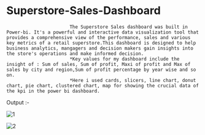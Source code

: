 # Superstore-Sales-Dashboard
                           The Superstore Sales dashboard was built in Power-bi. It's a powerful and interactive data visualization tool that provides a comprehensive view of the performance, sales and various key metrics of a retail superstore.This dashboard is designed to help business analytics, mangagers and decision makers gain insights into the store's operations and make informed decision.
                           *Key values for my dashboard include the insight of : Sum of sales, Sum of profit, Maxi of profit and Max of sales by city and region,Sum of profit percentage by year wise and so on.
                           *Here i used cards, slicers, line chart, donut chart, pie chart, clustered chart, map for showing the crucial data of the kpi in the power bi dashboard.


Output :-

![1](https://github.com/Santhana98/Superstore-Sales-Dashboard/assets/129987602/d1031af3-0b0f-4254-b992-09cb7d70cc6c)

![2](https://github.com/Santhana98/Superstore-Sales-Dashboard/assets/129987602/96ed94a2-ef36-4048-9a60-1287008a2cd5)

